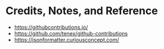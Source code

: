# Credits, Notes, and Reference

  + https://githubcontributions.io/
  + https://github.com/tenex/github-contributions
  + https://jsonformatter.curiousconcept.com/
